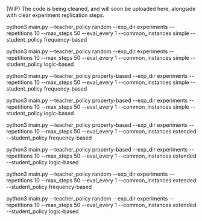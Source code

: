 (WIP) The code is being cleaned, and will soon be uploaded here, alongside with clear experiment replication steps.




python3 main.py --teacher_policy random --exp_dir experiments --repetitions 10 --max_steps 50 --eval_every 1 --common_instances simple --student_policy frequency-based

python3 main.py --teacher_policy random --exp_dir experiments --repetitions 10 --max_steps 50 --eval_every 1 --common_instances simple --student_policy logic-based

python3 main.py --teacher_policy property-based --exp_dir experiments --repetitions 10 --max_steps 50 --eval_every 1 --common_instances simple --student_policy frequency-based

python3 main.py --teacher_policy property-based --exp_dir experiments --repetitions 10 --max_steps 50 --eval_every 1 --common_instances simple --student_policy logic-based

python3 main.py --teacher_policy property-based --exp_dir experiments --repetitions 10 --max_steps 50 --eval_every 1 --common_instances extended --student_policy frequency-based

python3 main.py --teacher_policy property-based --exp_dir experiments --repetitions 10 --max_steps 50 --eval_every 1 --common_instances extended --student_policy logic-based

python3 main.py --teacher_policy random --exp_dir experiments --repetitions 10 --max_steps 50 --eval_every 1 --common_instances extended --student_policy frequency-based

python3 main.py --teacher_policy random --exp_dir experiments --repetitions 10 --max_steps 50 --eval_every 1 --common_instances extended --student_policy logic-based
